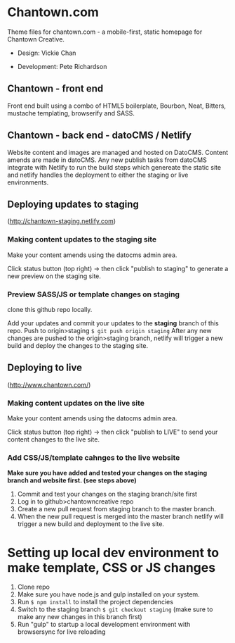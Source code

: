 # Chantown.com
Theme files for chantown.com - a mobile-first, static homepage for Chantown Creative.

- Design:  Vickie Chan

- Development: Pete Richardson


## Chantown - front end
Front end built using a combo of HTML5 boilerplate, Bourbon, Neat, Bitters, mustache templating, browserify and SASS.

## Chantown - back end - datoCMS / Netlify
Website content and images are managed and hosted on DatoCMS. 
Content amends are made in datoCMS. 
Any new publish tasks from datoCMS integrate with Netlify to run the build steps which genereate the static site and netlify handles the deployment to either the staging or live environments.


## Deploying updates to staging   
(http://chantown-staging.netlify.com)

### Making content updates to the staging site
Make your content amends using the datocms admin area. 

Click status button (top right) -> then click "publish to staging" to generate a new preview on the staging site.

### Preview SASS/JS or template changes on staging

clone this github repo locally.

Add your updates and commit your updates to the **staging** branch of this repo. 
Push to origin>staging `$ git push origin staging`
After any new changes are pushed to the origin>staging branch, netlify will trigger a new build and deploy the changes to the staging site.

## Deploying to live
(http://www.chantown.com/)

### Making content updates on the live site
Make your content amends using the datocms admin area. 

Click status button (top right) -> then click "publish to LIVE" to send your content changes to the live site.

### Add CSS/JS/template cahnges to the live website

**Make sure you have added and tested your changes on the staging branch and website first. (see steps above)**

1. Commit and test your changes on the staging branch/site first
1. Log in to github>chantowncreative repo
2. Create a new pull request from staging branch to the master branch.
3. When the new pull request is merged into the master branch netlify will trigger a new build and deployment to the live site.

# Setting up local dev environment to make template, CSS or JS changes

1. Clone repo
2. Make sure you have node.js and gulp installed on your system.
3. Run `$ npm install` to install the project dependencies
4. Switch to the staging branch `$ git checkout staging`  (make sure to make any new changes in this branch first)
5. Run "gulp" to startup a local development environment with browsersync for live reloading